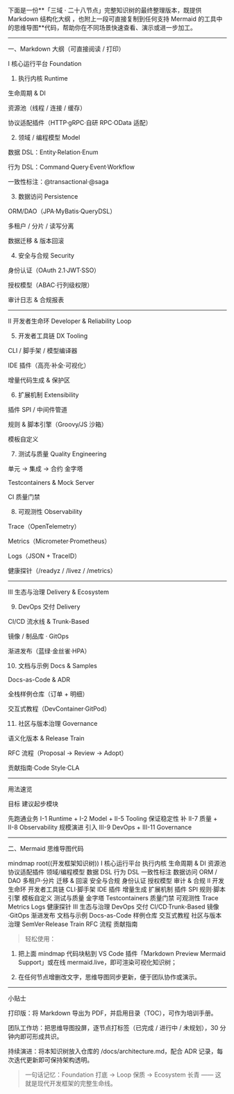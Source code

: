 下面是一份**「三域 · 二十八节点」完整知识树的最终整理版本，既提供 Markdown 结构化大纲 ，也附上一段可直接复制到任何支持 Mermaid 的工具中的思维导图**代码，帮助你在不同场景快速查看、演示或进一步加工。


---

一、Markdown 大纲（可直接阅读 / 打印）

Ⅰ 核心运行平台 Foundation

1. 执行内核 Runtime

生命周期 & DI

资源池（线程 / 连接 / 缓存）

协议适配插件（HTTP·gRPC·自研 RPC·OData 适配）



2. 领域 / 编程模型 Model

数据 DSL：Entity·Relation·Enum

行为 DSL：Command·Query·Event·Workflow

一致性标注：@transactional·@saga



3. 数据访问 Persistence

ORM/DAO（JPA·MyBatis·QueryDSL）

多租户 / 分片 / 读写分离

数据迁移 & 版本回滚



4. 安全与合规 Security

身份认证（OAuth 2.1·JWT·SSO）

授权模型（ABAC·行列级权限）

审计日志 & 合规报表





---

Ⅱ 开发者生命环 Developer & Reliability Loop

5. 开发者工具链 DX Tooling

CLI / 脚手架 / 模型编译器

IDE 插件（高亮·补全·可视化）

增量代码生成 & 保护区



6. 扩展机制 Extensibility

插件 SPI / 中间件管道

规则 & 脚本引擎（Groovy/JS 沙箱）

模板自定义



7. 测试与质量 Quality Engineering

单元 → 集成 → 合约 金字塔

Testcontainers & Mock Server

CI 质量门禁



8. 可观测性 Observability

Trace（OpenTelemetry）

Metrics（Micrometer·Prometheus）

Logs（JSON + TraceID）

健康探针（/readyz / /livez / /metrics）





---

Ⅲ 生态与治理 Delivery & Ecosystem

9. DevOps 交付 Delivery

CI/CD 流水线 & Trunk-Based

镜像 / 制品库 · GitOps

渐进发布（蓝绿·金丝雀·HPA）



10. 文档与示例 Docs & Samples

Docs-as-Code & ADR

全栈样例仓库（订单 + 明细）

交互式教程（DevContainer·GitPod）



11. 社区与版本治理 Governance

语义化版本 & Release Train

RFC 流程（Proposal → Review → Adopt）

贡献指南·Code Style·CLA





---

用法速览

目标	建议起步模块

先跑通业务	Ⅰ-1 Runtime + Ⅰ-2 Model + Ⅱ-5 Tooling
保证稳定性	补 Ⅱ-7 质量 + Ⅱ-8 Observability
规模演进	引入 Ⅲ-9 DevOps + Ⅲ-11 Governance



---

二、Mermaid 思维导图代码

mindmap
  root((开发框架知识树))
    Ⅰ 核心运行平台
      执行内核
        生命周期 & DI
        资源池
        协议适配插件
      领域/编程模型
        数据 DSL
        行为 DSL
        一致性标注
      数据访问
        ORM / DAO
        多租户·分片
        迁移 & 回滚
      安全与合规
        身份认证
        授权模型
        审计 & 合规
    Ⅱ 开发生命环
      开发者工具链
        CLI·脚手架
        IDE 插件
        增量生成
      扩展机制
        插件 SPI
        规则·脚本引擎
        模板自定义
      测试与质量
        金字塔
        Testcontainers
        质量门禁
      可观测性
        Trace
        Metrics
        Logs
        健康探针
    Ⅲ 生态与治理
      DevOps 交付
        CI/CD·Trunk-Based
        镜像·GitOps
        渐进发布
      文档与示例
        Docs-as-Code
        样例仓库
        交互式教程
      社区与版本治理
        SemVer·Release Train
        RFC 流程
        贡献指南

> 轻松使用：

1. 把上面 mindmap 代码块粘到 VS Code 插件「Markdown Preview Mermaid Support」或在线 mermaid.live，即可渲染可视化知识树；


2. 在任何节点增删改文字，思维导图同步更新，便于团队协作或演示。






---

小贴士

打印版：将 Markdown 导出为 PDF，并启用目录（TOC），可作为培训手册。

团队工作坊：把思维导图投屏，逐节点打标签（已完成 / 进行中 / 未规划），30 分钟内即可形成共识。

持续演进：将本知识树放入仓库的 /docs/architecture.md，配合 ADR 记录，每次迭代更新即可保持架构透明。


> 一句话记忆：Foundation 打底 → Loop 保质 → Ecosystem 长青 —— 这就是现代开发框架的完整生命线。



